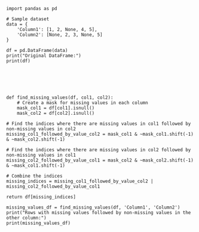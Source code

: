     import pandas as pd
    
    # Sample dataset
    data = {
        'Column1': [1, 2, None, 4, 5],
        'Column2': [None, 2, 3, None, 5]
    }
    
    df = pd.DataFrame(data)
    print("Original DataFrame:")
    print(df)
    





    def find_missing_values(df, col1, col2):
        # Create a mask for missing values in each column
        mask_col1 = df[col1].isnull()
        mask_col2 = df[col2].isnull()
    
    # Find the indices where there are missing values in col1 followed by non-missing values in col2
    missing_col1_followed_by_value_col2 = mask_col1 & ~mask_col1.shift(-1) & ~mask_col2.shift(-1)

    # Find the indices where there are missing values in col2 followed by non-missing values in col1
    missing_col2_followed_by_value_col1 = mask_col2 & ~mask_col2.shift(-1) & ~mask_col1.shift(-1)
    
    # Combine the indices
    missing_indices = missing_col1_followed_by_value_col2 | missing_col2_followed_by_value_col1
    
    return df[missing_indices]

    missing_values_df = find_missing_values(df, 'Column1', 'Column2')
    print("Rows with missing values followed by non-missing values in the other column:")
    print(missing_values_df)





